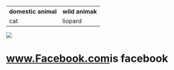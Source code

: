 <!DOCTYPE html>
<html lang="en">
<head>
    <title>Animal</title>
</head>
<body>
    <table>
        <tr>
            <th>domestic animal</th>
            <th>wild animak</th>
        </tr>
        <tr>
            <td>cat</td>
            <td>liopard</td>
        </tr>
    </table>
    <a href="#"><img src="011.jpg"></a>
    <h1><a href="http.www.Facebook.com">www.Facebook.com</a>is facebook</h1>
</body>
</html>

